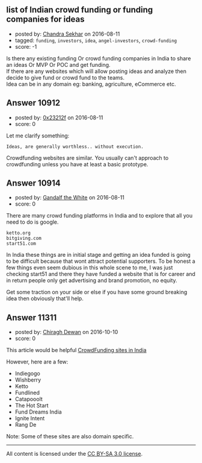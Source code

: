 ## list of Indian crowd funding or funding companies for ideas

- posted by: [Chandra Sekhar](https://stackexchange.com/users/197516/chandra-sekhar) on 2016-08-11
- tagged: `funding`, `investors`, `idea`, `angel-investors`, `crowd-funding`
- score: -1

Is there any existing funding Or crowd funding companies in India to share an ideas Or MVP Or POC and get funding.<br/>
If there are any websites which will allow posting ideas and analyze then decide to give fund or crowd fund to the teams.<br/>
Idea can be in any domain eg: banking, agriculture, eCommerce etc.


## Answer 10912

- posted by: [0x23212f](https://stackexchange.com/users/8970427/0x23212f) on 2016-08-11
- score: 0

Let me clarify something:

`Ideas, are generally worthless.. without execution.`

Crowdfunding websites are similar. You usually can't approach to crowdfunding unless you have at least a basic prototype.


## Answer 10914

- posted by: [Gandalf the White](https://stackexchange.com/users/6786955/gandalf-the-white) on 2016-08-11
- score: 0

There are many crowd funding platforms in India and to explore that all you need to do is google.

    ketto.org 
    bitgiving.com 
    start51.com 

In India these things are in initial stage and getting an idea funded is going to be difficult because that wont attract potential supporters. To be honest a few things even seem dubious in this whole scene to me, I was just checking start51 and there they have funded a website that is for career and in return people only get advertising and brand promotion, no equity. 

Get some traction on your side or else if you have some ground breaking idea then obviously that'll help. 


## Answer 11311

- posted by: [Chiragh Dewan](https://stackexchange.com/users/9254789/chiragh-dewan) on 2016-10-10
- score: 0

<p>This article would be helpful <a href="http://www.thebinnews.com/crowdfunding-sites-in-india-opportunities-and-facts/" rel="nofollow">CrowdFunding sites in India</a></p>

<p>However, here are a few:</p>

<ul>
<li>Indiegogo </li>
<li>Wishberry </li>
<li>Ketto</li>
<li>Fundlined</li>
<li>Catapooolt</li>
<li>The Hot Start</li>
<li>Fund Dreams India</li>
<li>Ignite Intent </li>
<li>Rang De</li>
</ul>

<p>Note: Some of these sites are also domain specific. </p>




---

All content is licensed under the [CC BY-SA 3.0 license](https://creativecommons.org/licenses/by-sa/3.0/).
